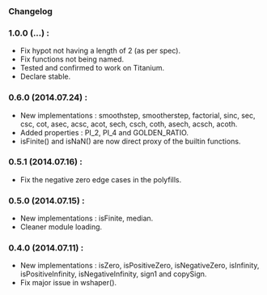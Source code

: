 ### Changelog

### 1.0.0 (...) :

 * Fix hypot not having a length of 2 (as per spec).
 * Fix functions not being named.
 * Tested and confirmed to work on Titanium.
 * Declare stable.

### 0.6.0 (2014.07.24) :

 * New implementations : smoothstep, smootherstep, factorial, sinc, sec, csc, cot, asec, acsc, acot, sech, csch, coth, asech, acsch, acoth.
 * Added properties : PI_2, PI_4 and GOLDEN_RATIO.
 * isFinite() and isNaN() are now direct proxy of the builtin functions.

### 0.5.1 (2014.07.16) :

 * Fix the negative zero edge cases in the polyfills.

### 0.5.0 (2014.07.15) :

 * New implementations : isFinite, median.
 * Cleaner module loading.

### 0.4.0 (2014.07.11) :
 
 * New implementations : isZero, isPositiveZero, isNegativeZero, isInfinity, isPositiveInfinity, isNegativeInfinity, sign1 and copySign.
 * Fix major issue in wshaper().